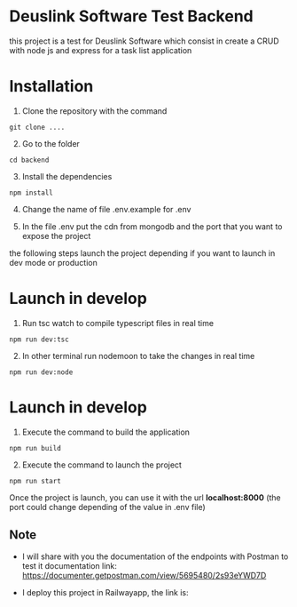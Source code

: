 # Deuslink Software Test Backend

this project is a test for Deuslink Software which consist in create a CRUD with node js and express for a task list application

# Installation

1. Clone the repository with the command
```
git clone ....
```
2. Go to the folder
```
cd backend
```
3. Install the dependencies
```
npm install
```
4. Change the name of file .env.example for .env

5. In the file .env put the cdn from mongodb and the port that you want to expose the project

the following steps launch the project depending if you want to launch in dev mode or production

# Launch in develop

1. Run tsc watch to compile typescript files in real time
```
npm run dev:tsc
```

2. In other terminal run nodemoon to take the changes in real time
```
npm run dev:node
```

# Launch in develop

1. Execute the command to build the application
```
npm run build
```
2. Execute the command to launch the project
```
npm run start
```

Once the project is launch, you can use it with the url __localhost:8000__ (the port could change depending of the value in .env file)

## Note

- I will share with you the documentation of the endpoints with Postman to test it
documentation link: https://documenter.getpostman.com/view/5695480/2s93eYWD7D

- I deploy this project in Railwayapp, the link is: 